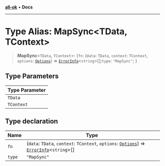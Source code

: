 [**all-ok**](../README.md) • **Docs**

***

# Type Alias: MapSync\<TData, TContext\>

> **MapSync**\<`TData`, `TContext`\>: \{`fn`: (`data`: `TData`, `context`: `TContext`, `options`: [`Options`](Options.md)) => [`ErrorInfo`](ErrorInfo.md)\<`string`\>[];`type`: `"MapSync"`; \}

## Type Parameters

| Type Parameter |
| ------ |
| `TData` |
| `TContext` |

## Type declaration

| Name | Type |
| ------ | ------ |
| `fn` | (`data`: `TData`, `context`: `TContext`, `options`: [`Options`](Options.md)) => [`ErrorInfo`](ErrorInfo.md)\<`string`\>[] |
| `type` | `"MapSync"` |
